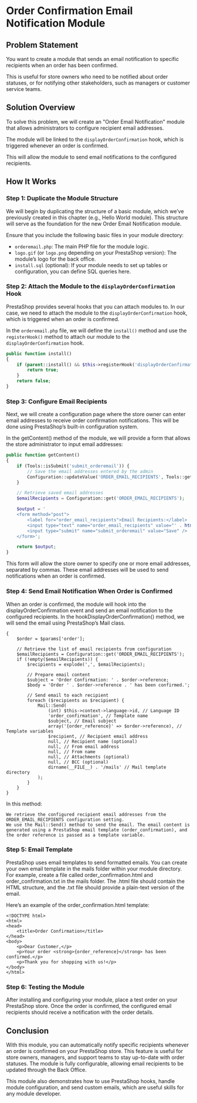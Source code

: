 # Order Confirmation Email Notification Module

## Problem Statement

You want to create a module that sends an email notification to specific recipients when an order has been confirmed. 

This is useful for store owners who need to be notified about order statuses, 
or for notifying other stakeholders, 
such as managers or customer service teams.

## Solution Overview

To solve this problem, 
we will create an "Order Email Notification" module that allows administrators to configure recipient email addresses. 

The module will be linked to the `displayOrderConfirmation` hook, 
which is triggered whenever an order is confirmed. 

This will allow the module to send email notifications to the configured recipients.

## How It Works

### Step 1: Duplicate the Module Structure
We will begin by duplicating the structure of a basic module, which we’ve previously created in this chapter (e.g., Hello World module). This structure will serve as the foundation for the new Order Email Notification module. 

Ensure that you include the following basic files in your module directory:

- `orderemail.php`: The main PHP file for the module logic.
- `logo.gif` (or `logo.png` depending on your PrestaShop version): The module’s logo for the back office.
- `install.sql` (optional): If your module needs to set up tables or configuration, you can define SQL queries here.

### Step 2: Attach the Module to the `displayOrderConfirmation` Hook
PrestaShop provides several hooks that you can attach modules to. In our case, we need to attach the module to the `displayOrderConfirmation` hook, which is triggered when an order is confirmed.

In the `orderemail.php` file, we will define the `install()` method and use the `registerHook()` method to attach our module to the `displayOrderConfirmation` hook.

```php
public function install()
{
    if (parent::install() && $this->registerHook('displayOrderConfirmation')) {
        return true;
    }
    return false;
}
```

### Step 3: Configure Email Recipients

Next, we will create a configuration page where the store owner can enter email addresses to receive order confirmation notifications. This will be done using PrestaShop’s built-in configuration system.

In the getContent() method of the module, we will provide a form that allows the store administrator to input email addresses:

```php
public function getContent()
{
    if (Tools::isSubmit('submit_orderemail')) {
        // Save the email addresses entered by the admin
        Configuration::updateValue('ORDER_EMAIL_RECIPIENTS', Tools::getValue('order_email_recipients'));
    }

    // Retrieve saved email addresses
    $emailRecipients = Configuration::get('ORDER_EMAIL_RECIPIENTS');

    $output = '
    <form method="post">
        <label for="order_email_recipients">Email Recipients:</label>
        <input type="text" name="order_email_recipients" value="' . htmlentities($emailRecipients) . '" />
        <input type="submit" name="submit_orderemail" value="Save" />
    </form>';

    return $output;
}
```

This form will allow the store owner to specify one or more email addresses, separated by commas. These email addresses will be used to send notifications when an order is confirmed.

### Step 4: Send Email Notification When Order is Confirmed

When an order is confirmed, the module will hook into the displayOrderConfirmation event and send an email notification to the configured recipients. In the hookDisplayOrderConfirmation() method, we will send the email using PrestaShop’s Mail class.

```public function hookDisplayOrderConfirmation($params)
{
    $order = $params['order'];

    // Retrieve the list of email recipients from configuration
    $emailRecipients = Configuration::get('ORDER_EMAIL_RECIPIENTS');
    if (!empty($emailRecipients)) {
        $recipients = explode(',', $emailRecipients);

        // Prepare email content
        $subject = 'Order Confirmation: ' . $order->reference;
        $body = 'Order ' . $order->reference . ' has been confirmed.';

        // Send email to each recipient
        foreach ($recipients as $recipient) {
            Mail::Send(
                (int) $this->context->language->id, // Language ID
                'order_confirmation', // Template name
                $subject, // Email subject
                array('{order_reference}' => $order->reference), // Template variables
                $recipient, // Recipient email address
                null, // Recipient name (optional)
                null, // From email address
                null, // From name
                null, // Attachments (optional)
                null, // BCC (optional)
                dirname(__FILE__) . '/mails' // Mail template directory
            );
        }
    }
}
```

In this method:

    We retrieve the configured recipient email addresses from the ORDER_EMAIL_RECIPIENTS configuration setting.
    We use the Mail::Send() method to send the email. The email content is generated using a PrestaShop email template (order_confirmation), and the order reference is passed as a template variable.

### Step 5: Email Template

PrestaShop uses email templates to send formatted emails. You can create your own email template in the mails folder within your module directory. For example, create a file called order_confirmation.html and order_confirmation.txt in the mails folder. The .html file should contain the HTML structure, and the .txt file should provide a plain-text version of the email.

Here’s an example of the order_confirmation.html template:

```
<!DOCTYPE html>
<html>
<head>
    <title>Order Confirmation</title>
</head>
<body>
    <p>Dear Customer,</p>
    <p>Your order <strong>{order_reference}</strong> has been confirmed.</p>
    <p>Thank you for shopping with us!</p>
</body>
</html>
```

### Step 6: Testing the Module

After installing and configuring your module, place a test order on your PrestaShop store. Once the order is confirmed, the configured email recipients should receive a notification with the order details.

## Conclusion

With this module, you can automatically notify specific recipients whenever an order is confirmed on your PrestaShop store. This feature is useful for store owners, managers, and support teams to stay up-to-date with order statuses. The module is fully configurable, allowing email recipients to be updated through the Back Office.

This module also demonstrates how to use PrestaShop hooks, handle module configuration, and send custom emails, which are useful skills for any module developer.